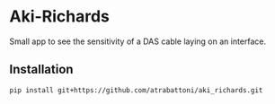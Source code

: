 # Aki-Richards

Small app to see the sensitivity of a DAS cable laying on an interface. 

## Installation

```
pip install git+https://github.com/atrabattoni/aki_richards.git
```